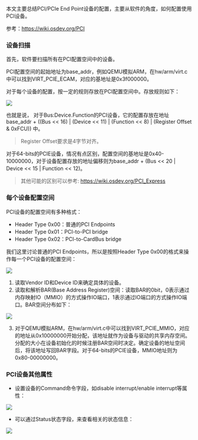 本文主要总结PCI/PCIe End Point设备的配置，主要从软件的角度，如何配置使用PCI设备。

参考：https://wiki.osdev.org/PCI

### 设备扫描
首先，软件要扫描所有在PCI配置空间中的设备。

PCI配置空间的起始地址为base_addr，例如QEMU模拟ARM，在hw/arm/virt.c中可以找到VIRT_PCIE_ECAM，对应的基地址是0x3f000000。

对于每个设备的配置，按一定的规则存放在PCI配置空间中。存放规则如下：

<image src="pci-device-conf-space-access.png" align=center/>

也就是说， 对于Bus:Device.Function的PCI设备，它的配置存放在地址base_addr + ((Bus << 16) | (Device << 11) | (Function << 8) | (Register Offset & 0xFCU)) 中。
> Register Offset要求是4字节对齐。

对于64-bits的PCIE设备，情况有点区别，配置空间的基地址是0x40-10000000，对于设备配置存放的地址偏移则为base_addr + (Bus << 20 | Device << 15 | Function << 12)。
> 其他可能的区别可以参考: https://wiki.osdev.org/PCI_Express

### 每个设备配置空间
PCI设备的配置空间有多种格式：
* Header Type 0x00：普通的PCI Endpoints
* Header Type 0x01：PCI-to-PCI bridge
* Header Type 0x02：PCI-to-CardBus bridge

我们这里讨论普通的PCI Endpoints，所以是按照Header Type 0x00的格式来操作每一个PCI设备的配置空间：

<image src="pci-device-conf-space-header.png" align=center/>

1. 读取Vendor ID和Device ID来确定具体的设备。
1. 读取和解析BAR(Base Address Register)空间：读取BAR的0bit，0表示通过内存映射IO（MMIO）的方式操作IO端口，1表示通过IO端口的方式操作IO端口。BAR空间分布如下：

<image src="pci-device-conf-space-bar.png" align=center/>

3. 对于QEMU模拟ARM，在hw/arm/virt.c中可以找到VIRT_PCIE_MMIO，对应的地址从0x10000000开始分配，该地址就作为设备与驱动的共享内存空间。分配的大小在设备初始化的时候注册BAR空间时决定。确定设备的地址空间后，将该地址写回BAR字段。对于64-bits的PCIE设备，MMIO地址则为0x80-00000000。

### PCI设备其他属性
* 设置设备的Command命令字段，如disable interrupt/enable interrupt等属性：

<image src="pci-device-conf-space-command.png" align=center/>

* 可以通过Status状态字段，来查看相关的状态信息：

<image src="pci-device-conf-space-status.png" align=center/>